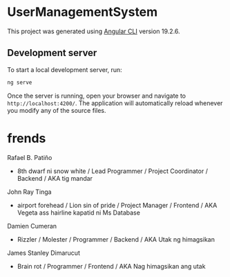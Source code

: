 # UserManagementSystem

This project was generated using [Angular CLI](https://github.com/angular/angular-cli) version 19.2.6.

## Development server

To start a local development server, run:

```bash
ng serve
```

Once the server is running, open your browser and navigate to `http://localhost:4200/`. The application will automatically reload whenever you modify any of the source files.

# frends

Rafael B. Patiño
- 8th dwarf ni snow white / Lead Programmer / Project Coordinator / Backend / AKA tig mandar

John Ray Tinga
- airport forehead / Lion sin of pride / Project Manager / Frontend / AKA Vegeta ass hairline kapatid ni Ms Database

Damien Cumeran
- Rizzler / Molester / Programmer / Backend / AKA Utak ng himagsikan

James Stanley Dimarucut
- Brain rot / Programmer / Frontend / AKA Nag himagsikan ang utak
